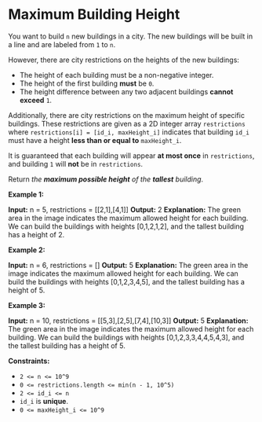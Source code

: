 # Maximum Building Height

You want to build `n` new buildings in a city. The new buildings will be built in a line and are labeled from `1` to `n`.

However, there are city restrictions on the heights of the new buildings:

* The height of each building must be a non-negative integer.
* The height of the first building **must** be `0`.
* The height difference between any two adjacent buildings **cannot exceed** `1`.

Additionally, there are city restrictions on the maximum height of specific buildings. These restrictions are given as a 2D integer array `restrictions` where `restrictions[i] = [id_i, maxHeight_i]` indicates that building `id_i` must have a height **less than or equal to** `maxHeight_i`.

It is guaranteed that each building will appear **at most once** in `restrictions`, and building `1` will **not** be in `restrictions`.

Return _the **maximum possible height** of the **tallest** building_.

**Example 1:**

**Input:** n = 5, restrictions = \[\[2,1\],\[4,1\]\]
**Output:** 2
**Explanation:** The green area in the image indicates the maximum allowed height for each building.
We can build the buildings with heights \[0,1,2,1,2\], and the tallest building has a height of 2.

**Example 2:**

**Input:** n = 6, restrictions = \[\]
**Output:** 5
**Explanation:** The green area in the image indicates the maximum allowed height for each building.
We can build the buildings with heights \[0,1,2,3,4,5\], and the tallest building has a height of 5.

**Example 3:**

**Input:** n = 10, restrictions = \[\[5,3\],\[2,5\],\[7,4\],\[10,3\]\]
**Output:** 5
**Explanation:** The green area in the image indicates the maximum allowed height for each building.
We can build the buildings with heights \[0,1,2,3,3,4,4,5,4,3\], and the tallest building has a height of 5.

**Constraints:**

* `2 <= n <= 10^9`
* `0 <= restrictions.length <= min(n - 1, 10^5)`
* `2 <= id_i <= n`
* `id_i` is **unique**.
* `0 <= maxHeight_i <= 10^9`
